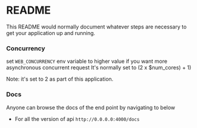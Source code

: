 # README #

This README would normally document whatever steps are necessary to get your application up and running.

### Concurrency
set ```WEB_CONCURRENCY``` env variable to higher value if you want more asynchronous concurrent request
It's normally set to (2 x $num_cores) + 1)

Note: it's set to 2 as part of this application.

### Docs
Anyone can browse the docs of the end point by navigating to below 

- For all the version of api ```http://0.0.0.0:4000/docs``` 

